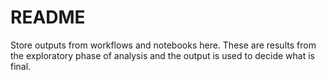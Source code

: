 # README

Store outputs from workflows and notebooks here. These are results from
the exploratory phase of analysis and the output is used to decide what
is final.
